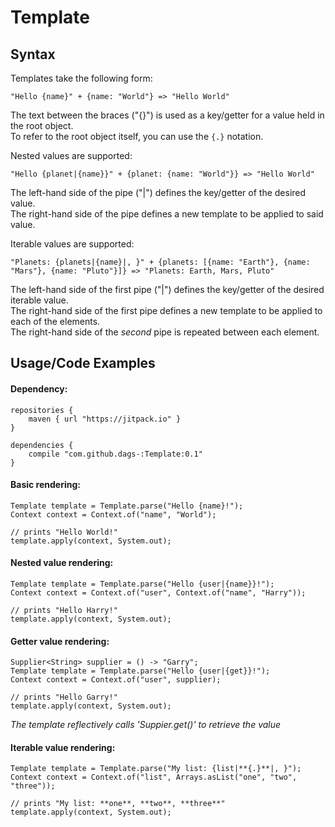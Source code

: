 # Template

## Syntax
Templates take the following form:
```
"Hello {name}" + {name: "World"} => "Hello World"
```
The text between the braces ("{}") is used as a key/getter for a value held in the root object.  
To refer to the root object itself, you can use the `{.}` notation.


Nested values are supported:
```
"Hello {planet|{name}}" + {planet: {name: "World"}} => "Hello World"
```
The left-hand side of the pipe ("|") defines the key/getter of the desired value.  
The right-hand side of the pipe defines a new template to be applied to said value.  

Iterable values are supported:
```
"Planets: {planets|{name}|, }" + {planets: [{name: "Earth"}, {name: "Mars"}, {name: "Pluto"}]} => "Planets: Earth, Mars, Pluto"
```
The left-hand side of the first pipe ("|") defines the key/getter of the desired iterable value.  
The right-hand side of the first pipe defines a new template to be applied to each of the elements.  
The right-hand side of the _second_ pipe is repeated between each element.

## Usage/Code Examples
#### Dependency:
```
repositories {
    maven { url "https://jitpack.io" }
}

dependencies {
    compile "com.github.dags-:Template:0.1"
}
```

#### Basic rendering:
```
Template template = Template.parse("Hello {name}!");
Context context = Context.of("name", "World");

// prints "Hello World!"
template.apply(context, System.out);
```

#### Nested value rendering:
```
Template template = Template.parse("Hello {user|{name}}!");
Context context = Context.of("user", Context.of("name", "Harry"));

// prints "Hello Harry!"
template.apply(context, System.out);
```

#### Getter value rendering:
```
Supplier<String> supplier = () -> "Garry";
Template template = Template.parse("Hello {user|{get}}!");
Context context = Context.of("user", supplier);

// prints "Hello Garry!"
template.apply(context, System.out);
```
_The template reflectively calls 'Suppier.get()' to retrieve the value_

#### Iterable value rendering:
```
Template template = Template.parse("My list: {list|**{.}**|, }");
Context context = Context.of("list", Arrays.asList("one", "two", "three"));

// prints "My list: **one**, **two**, **three**"
template.apply(context, System.out);
```
